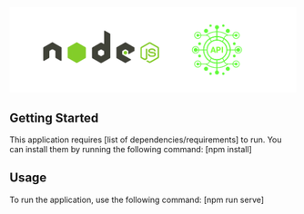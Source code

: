 ![Project Banner](https://github.com/D-Chaney/ideas-api-nodejs-update-file/blob/master/NodeJs_Api_Banner.png?raw=true)



## Getting Started

This application requires [list of dependencies/requirements] to run. You can install them by running the following command:
[npm install]

## Usage
To run the application, use the following command:
[npm run serve]
